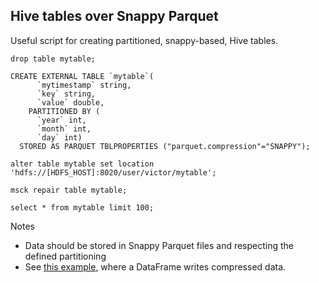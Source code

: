 ## Hive tables over Snappy Parquet

Useful script for creating partitioned, snappy-based, Hive tables.

```
drop table mytable;

CREATE EXTERNAL TABLE `mytable`(
	  `mytimestamp` string, 
	  `key` string, 	  
	  `value` double, 
	PARTITIONED BY ( 
	  `year` int, 
	  `month` int, 
      `day` int)
  STORED AS PARQUET TBLPROPERTIES ("parquet.compression"="SNAPPY");
  
alter table mytable set location 'hdfs://[HDFS_HOST]:8020/user/victor/mytable';
  
msck repair table mytable;
  
select * from mytable limit 100;
```

Notes

 - Data should be stored in Snappy Parquet files and respecting the defined partitioning
 - See [this example](../spark/spark.md#add-dynamic-partitions-to-a-dataframe), where a DataFrame writes compressed data.